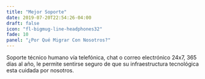 ```yaml
---
title: "Mejor Soporte"
date: 2019-07-20T22:54:26-04:00
draft: false
icon: "fl-bigmug-line-headphones32"
fade: 10
panel: "¿Por Qué Migrar Con Nosotros?"
---
```

Soporte técnico humano vía telefónica, chat o correo electrónico 24x7, 365 días al año, le permite sentirse seguro de que su infraestructura tecnológica esta cuidada por nosotros.